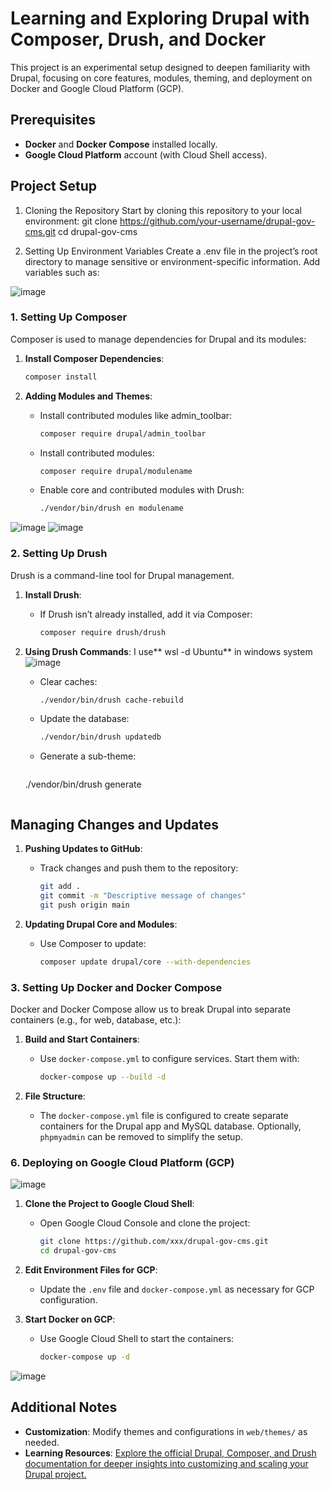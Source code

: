 
# Learning and Exploring Drupal with Composer, Drush, and Docker

This project is an experimental setup designed to deepen familiarity with Drupal, focusing on core features, modules, theming, and deployment on Docker and Google Cloud Platform (GCP). 
 
## Prerequisites
- **Docker** and **Docker Compose** installed locally.
- **Google Cloud Platform** account (with Cloud Shell access).

## Project Setup
1. Cloning the Repository
Start by cloning this repository to your local environment:
git clone https://github.com/your-username/drupal-gov-cms.git
cd drupal-gov-cms

2. Setting Up Environment Variables
Create a .env file in the project’s root directory to manage sensitive or environment-specific information. Add variables such as:

![image](https://github.com/user-attachments/assets/251f40e9-4e76-4908-966f-f447bbef0df2)


### 1. Setting Up Composer

Composer is used to manage dependencies for Drupal and its modules:

1. **Install Composer Dependencies**:
   ```bash
   composer install
   ```
2. **Adding Modules and Themes**:

   - Install contributed modules like admin_toolbar:
       ```bash
       composer require drupal/admin_toolbar
        ```
   - Install contributed modules:
     ```bash
     composer require drupal/modulename
     ```
   - Enable core and contributed modules with Drush:
     ```bash
     ./vendor/bin/drush en modulename
     ```
![image](https://github.com/user-attachments/assets/23542621-84f2-41b6-9b73-d6c310663dbc)
 ![image](https://github.com/user-attachments/assets/b0628be1-77f7-460a-a275-ffa3806d8a0e)

 
### 2. Setting Up Drush

Drush is a command-line tool for Drupal management.

1. **Install Drush**:
   - If Drush isn’t already installed, add it via Composer:
     ```bash
     composer require drush/drush
     ```

2. **Using Drush Commands**:
I use** wsl -d Ubuntu** in windows system
![image](https://github.com/user-attachments/assets/dec9c82a-3313-4832-8bfa-a03c46502bdf)

   - Clear caches:
     ```bash
     ./vendor/bin/drush cache-rebuild
     ```
   - Update the database:
     ```bash
     ./vendor/bin/drush updatedb
     ```
   - Generate a sub-theme:
      ```bash
    ./vendor/bin/drush generate
      ```
## Managing Changes and Updates

1. **Pushing Updates to GitHub**:
   - Track changes and push them to the repository:
     ```bash
     git add .
     git commit -m "Descriptive message of changes"
     git push origin main
     ```

2. **Updating Drupal Core and Modules**:
   - Use Composer to update:
     ```bash
     composer update drupal/core --with-dependencies
     ```
### 3. Setting Up Docker and Docker Compose

Docker and Docker Compose allow us to break Drupal into separate containers (e.g., for web, database, etc.):

1. **Build and Start Containers**:
   - Use `docker-compose.yml` to configure services. Start them with:
     ```bash
     docker-compose up --build -d
     ```

2. **File Structure**:
   - The `docker-compose.yml` file is configured to create separate containers for the Drupal app and MySQL database. Optionally, `phpmyadmin` can be removed to simplify the setup.

### 6. Deploying on Google Cloud Platform (GCP)
![image](https://github.com/user-attachments/assets/dae70abd-d1ca-4ab9-ac44-04c4f3aaab13)

1. **Clone the Project to Google Cloud Shell**:
   - Open Google Cloud Console and clone the project:
     ```bash
     git clone https://github.com/xxx/drupal-gov-cms.git
     cd drupal-gov-cms
     ```

2. **Edit Environment Files for GCP**:
   - Update the `.env` file and `docker-compose.yml` as necessary for GCP configuration.

3. **Start Docker on GCP**:
   - Use Google Cloud Shell to start the containers:
     ```bash
     docker-compose up -d
     ```
![image](https://github.com/user-attachments/assets/c6b1d0bc-486e-46f9-971d-b0b7517c9cfc)

## Additional Notes

- **Customization**: Modify themes and configurations in `web/themes/` as needed.
- **Learning Resources**: [Explore the official Drupal, Composer, and Drush documentation for deeper insights into customizing and scaling your Drupal project.](https://www.youtube.com/watch?v=XJatVmC5-ro&t=577s)

 
